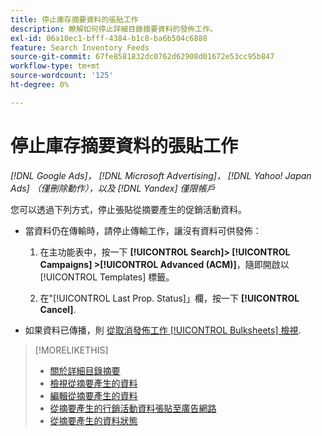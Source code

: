 ```yaml
---
title: 停止庫存摘要資料的張貼工作
description: 瞭解如何停止詳細目錄摘要資料的發佈工作。
exl-id: 06a10ec1-bfff-4384-b1c8-ba6b504c6888
feature: Search Inventory Feeds
source-git-commit: 67fe8581832dc0762d62908d01672e53cc95b847
workflow-type: tm+mt
source-wordcount: '125'
ht-degree: 0%

---
```


# 停止庫存摘要資料的張貼工作

*[!DNL Google Ads]， [!DNL Microsoft Advertising]， [!DNL Yahoo! Japan Ads] （僅刪除動作），以及 [!DNL Yandex] 僅限帳戶*

您可以透過下列方式，停止張貼從摘要產生的促銷活動資料。

* 當資料仍在傳輸時，請停止傳輸工作，讓沒有資料可供發佈：

   1. 在主功能表中，按一下 **[!UICONTROL Search]> [!UICONTROL Campaigns] >[!UICONTROL Advanced (ACM)]**，隨即開啟以 [!UICONTROL Templates] 標籤。

   1. 在&quot;[!UICONTROL Last Prop. Status]」欄，按一下 **[!UICONTROL Cancel]**.

* 如果資料已傳播，則 [從取消發佈工作 [!UICONTROL Bulksheets] 檢視](/help/search-social-commerce/campaign-management/bulksheets/bulksheet-stop-job.md).

>[!MORELIKETHIS]
>
>* [關於詳細目錄摘要](inventory-feeds-about.md)
>* [檢視從摘要產生的資料](propagated-data-view.md)
>* [編輯從摘要產生的資料](propagated-data-edit.md)
>* [從摘要產生的行銷活動資料張貼至廣告網路](propagated-data-post.md)
>* [從摘要產生的資料狀態](propagated-data-status.md)
